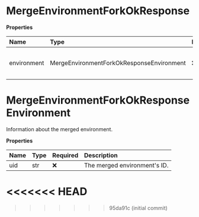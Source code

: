 # MergeEnvironmentForkOkResponse

**Properties**

| Name        | Type                                      | Required | Description                               |
| :---------- | :---------------------------------------- | :------- | :---------------------------------------- |
| environment | MergeEnvironmentForkOkResponseEnvironment | ❌       | Information about the merged environment. |

# MergeEnvironmentForkOkResponseEnvironment

Information about the merged environment.

**Properties**

| Name | Type | Required | Description                  |
| :--- | :--- | :------- | :--------------------------- |
| uid  | str  | ❌       | The merged environment's ID. |
<<<<<<< HEAD
=======

<!-- This file was generated by liblab | https://liblab.com/ -->
>>>>>>> 95da91c (initial commit)
